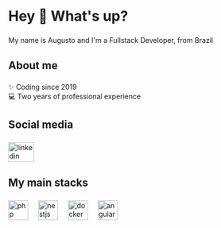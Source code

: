 <h1 align="left">Hey 👋 What's up?</h1>

###

<p align="left">My name is Augusto and I'm a Fullstack Developer, from Brazil</p>

###

<h2 align="left">About me</h2>

###

<p align="left">✨ Coding since 2019<br>💻 Two years of professional experience</p>

###

<h2 align="left">Social media</h2>

###

<div align="left">
  <a href="https://www.linkedin.com/in/augusto-jos%C3%A9-rizzi-823699209/?locale=en_US" target="_blank">
    <img src="https://raw.githubusercontent.com/maurodesouza/profile-readme-generator/master/src/assets/icons/social/linkedin/default.svg" width="52" height="40" alt="linkedin logo" />
  </a>
</div>

###

<h2 align="left">My main stacks</h2>

###

<div align="left">
  <img src="https://cdn.jsdelivr.net/gh/devicons/devicon/icons/php/php-original.svg" height="40" alt="php logo"  />
  <img width="12" />
  
  <img src="https://cdn.jsdelivr.net/gh/devicons/devicon/icons/nestjs/nestjs-original.svg" height="40" alt="nestjs logo"  />
  <img width="12" />
  <img src="https://cdn.jsdelivr.net/gh/devicons/devicon/icons/docker/docker-original.svg" height="40" alt="docker logo"  />
  <img width="12" />
  <img src="https://cdn.jsdelivr.net/gh/devicons/devicon/icons/angularjs/angularjs-original.svg" height="40" alt="angularjs logo"  />
</div>
